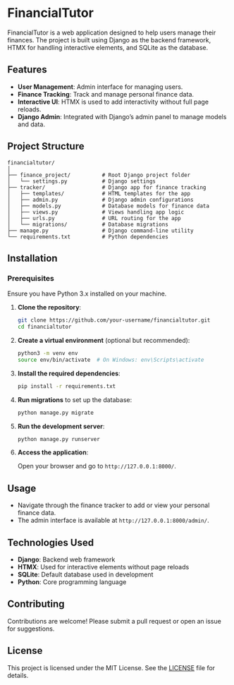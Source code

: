 # FinancialTutor

FinancialTutor is a web application designed to help users manage their finances. The project is built using Django as the backend framework, HTMX for handling interactive elements, and SQLite as the database.

## Features

- **User Management**: Admin interface for managing users.
- **Finance Tracking**: Track and manage personal finance data.
- **Interactive UI**: HTMX is used to add interactivity without full page reloads.
- **Django Admin**: Integrated with Django’s admin panel to manage models and data.

## Project Structure

```
financialtutor/
│
├── finance_project/          # Root Django project folder
│   └── settings.py           # Django settings
├── tracker/                  # Django app for finance tracking
│   ├── templates/            # HTML templates for the app
│   ├── admin.py              # Django admin configurations
│   ├── models.py             # Database models for finance data
│   ├── views.py              # Views handling app logic
│   ├── urls.py               # URL routing for the app
│   └── migrations/           # Database migrations
├── manage.py                 # Django command-line utility
└── requirements.txt          # Python dependencies
```

## Installation

### Prerequisites

Ensure you have Python 3.x installed on your machine.

1. **Clone the repository**:

   ```bash
   git clone https://github.com/your-username/financialtutor.git
   cd financialtutor
   ```

2. **Create a virtual environment** (optional but recommended):

   ```bash
   python3 -m venv env
   source env/bin/activate  # On Windows: env\Scripts\activate
   ```

3. **Install the required dependencies**:

   ```bash
   pip install -r requirements.txt
   ```

4. **Run migrations** to set up the database:

   ```bash
   python manage.py migrate
   ```

5. **Run the development server**:

   ```bash
   python manage.py runserver
   ```

6. **Access the application**:

   Open your browser and go to `http://127.0.0.1:8000/`.

## Usage

- Navigate through the finance tracker to add or view your personal finance data.
- The admin interface is available at `http://127.0.0.1:8000/admin/`.

## Technologies Used

- **Django**: Backend web framework
- **HTMX**: Used for interactive elements without page reloads
- **SQLite**: Default database used in development
- **Python**: Core programming language

## Contributing

Contributions are welcome! Please submit a pull request or open an issue for suggestions.

## License

This project is licensed under the MIT License. See the [LICENSE](LICENSE) file for details.
